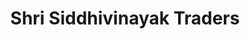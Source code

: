 ---
title: "Shri Siddhivinayak Traders"
url: /indi/shri-siddhivinayak-traders/
shop: supermarket
---